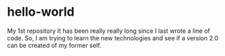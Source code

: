 # hello-world
My 1st repository
It has been really really long since I last wrote a line of code. So, I am trying to learn the new technologies and see if a version 2.0 can be created of my former self.
